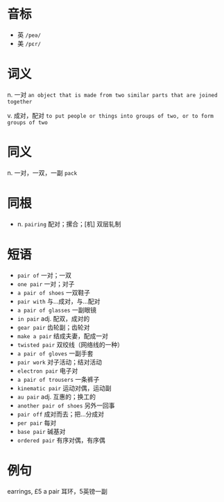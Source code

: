# 音标

- 英 `/peə/`
- 美 `/pɛr/`

# 词义

n. 一对
`an object that is made from two similar parts that are joined together`

v. 成对，配对
`to put people or things into groups of two, or to form groups of two`

# 同义

n. 一对，一双，一副
`pack`

# 同根

- n. `pairing` 配对；摞合；[机] 双层轧制

# 短语

- `pair of` 一对；一双
- `one pair` 一对；对子
- `a pair of shoes` 一双鞋子
- `pair with` 与…成对，与…配对
- `a pair of glasses` 一副眼镜
- `in pair` adj. 配双，成对的
- `gear pair` 齿轮副；齿轮对
- `make a pair` 结成夫妻，配成一对
- `twisted pair` 双绞线（网络线的一种）
- `a pair of gloves` 一副手套
- `pair work` 对子活动；结对活动
- `electron pair` 电子对
- `a pair of trousers` 一条裤子
- `kinematic pair` 运动对偶，运动副
- `au pair` adj. 互惠的；换工的
- `another pair of shoes` 另外一回事
- `pair off` 成对而去；把…分成对
- `per pair` 每对
- `base pair` 碱基对
- `ordered pair` 有序对偶，有序偶

# 例句

earrings, £5 a pair
耳环，5英镑一副


